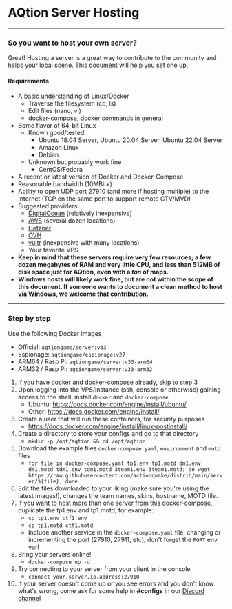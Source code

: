 # AQtion Server Hosting
---
### So you want to host your own server?

Great!  Hosting a server is a great way to contribute to the community and helps your local scene.  This document will help you set one up.

#### Requirements
* A basic understanding of Linux/Docker
    * Traverse the filesystem (cd, ls)
    * Edit files (nano, vi)
    * docker-compose, docker commands in general
* Some flavor of 64-bit Linux
    * Known good/tested:
        * Ubuntu 18.04 Server, Ubuntu 20.04 Server, Ubuntu 22.04 Server
        * Amazon Linux
        * Debian
    * Unknown but probably work fine
        * CentOS/Fedora
* A recent or latest version of Docker and Docker-Compose
* Reasonable bandwidth (10MBit+)
* Ability to open UDP port 27910 (and more if hosting multiple) to the Internet (TCP on the same port to support remote GTV/MVD)
* Suggested providers:
    * [DigitalOcean](https://www.digitalocean.com) (relatively inexpensive)
    * [AWS](https://aws.amazon.com/) (several dozen locations)
    * [Hetzner](https://www.hetzner.com/cloud)
    * [OVH](https://www.ovhcloud.com/en/public-cloud/compute/)
    * [vultr](https://www.vultr.com/) (inexpensive with many locations)
    * Your favorite VPS
* **Keep in mind that these servers require very few resources; a few dozen megabytes of RAM and very little CPU, and less than 512MB of disk space just for AQtion, even with a _ton_ of maps.**
* **Windows hosts will likely work fine, but are not within the scope of this document.  If someone wants to document a clean method to host via Windows, we welcome that contribution.**
----
### Step by step

Use the following Docker images
* Official: `aqtiongame/server:v33`
* Espionage: `aqtiongame/espionage:v27`
* ARM64 / Rasp Pi: `aqtiongame/server:v33-arm64`
* ARM32 / Rasp Pi: `aqtiongame/server:v33-arm32`

1. If you have docker and docker-compose already, skip to step 3
1. Upon logging into the VPS/instance (ssh, console or otherwise) gaining access to the shell, install `docker` and `docker-compose`
    * Ubuntu: https://docs.docker.com/engine/install/ubuntu/
    * Other: https://docs.docker.com/engine/install/
1. Create a user that will run these containers, for security purposes
    * https://docs.docker.com/engine/install/linux-postinstall/
1. Create a directory to store your configs and go to that directory
    * `mkdir -p /opt/aqtion && cd /opt/aqtion`
1. Download the example files `docker-compose.yaml`, `environment` and `motd` files
    * `for file in docker-compose.yaml tp1.env tp1.motd dm1.env dm1.motd tdm1.env tdm1.motd 3team1.env 3team1.motd; do wget https://raw.githubusercontent.com/actionquake/distrib/main/server/${file}; done`
1. Edit the files downloaded to your liking (make sure you're using the latest images!), changes the team names, skins, hostname, MOTD file.
1. If you want to host more than one server from this docker-compose, duplicate the tp1.env and tp1.motd, for example:
    * `cp tp1.env ctf1.env`
    * `cp tp1.motd ctf1.motd`
    * Include another service in the `docker-compose.yaml` file, changing or incrementing the port (27910, 27911, etc), don't forget the `PORT` env var!
1. Bring your servers online!
    * `docker-compose up -d`
1. Try connecting to your server from your client in the console
    * `connect your.server.ip.address:27910`
1. If your server doesn't come up or you see errors and you don't know what's wrong, come ask for some help in **#configs** in our [Discord channel](https://discord.aq2world.com)
